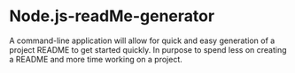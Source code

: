 # Node.js-readMe-generator
A command-line application will allow for quick and easy generation of a project README to get started quickly. In purpose to spend less on creating a README and more time working on a project.
